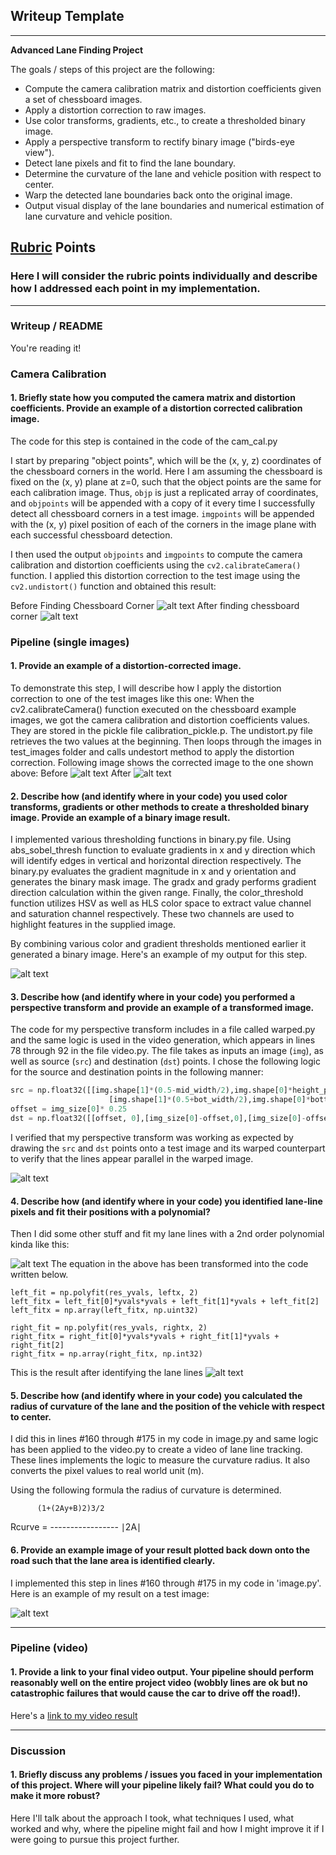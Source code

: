 ## Writeup Template
---

**Advanced Lane Finding Project**

The goals / steps of this project are the following:

* Compute the camera calibration matrix and distortion coefficients given a set of chessboard images.
* Apply a distortion correction to raw images.
* Use color transforms, gradients, etc., to create a thresholded binary image.
* Apply a perspective transform to rectify binary image ("birds-eye view").
* Detect lane pixels and fit to find the lane boundary.
* Determine the curvature of the lane and vehicle position with respect to center.
* Warp the detected lane boundaries back onto the original image.
* Output visual display of the lane boundaries and numerical estimation of lane curvature and vehicle position.

[//]: # (Image References)

[image1]: ./rubric/bchess.jpg "Normal Image"
[image2]: ./rubric/achess.jpg "After Finding Chessboard Corners"
[image3]: ./rubric/test5.jpg "Before distortion"
[image4]: ./rubric/undistort.jpg "Undistorted Image"
[image5]: ./rubric/binary.jpg "Binary Image"
[image6]: ./rubric/warped.jpg "Warped Image"
[image7]: ./rubric/color_fit_lines.jpg "Equation Required"
[image8]: ./rubric/curved.jpg "After identifying lane lines"
[image9]: ./rubric/tracked.jpg "Tracked Image"
[video1]: ./output.mp4 "Video"

## [Rubric](https://review.udacity.com/#!/rubrics/571/view) Points

### Here I will consider the rubric points individually and describe how I addressed each point in my implementation.  

---

### Writeup / README

You're reading it!

### Camera Calibration

#### 1. Briefly state how you computed the camera matrix and distortion coefficients. Provide an example of a distortion corrected calibration image.

The code for this step is contained in the code of the cam_cal.py 

I start by preparing "object points", which will be the (x, y, z) coordinates of the chessboard corners in the world. Here I am assuming the chessboard is fixed on the (x, y) plane at z=0, such that the object points are the same for each calibration image.  Thus, `objp` is just a replicated array of coordinates, and `objpoints` will be appended with a copy of it every time I successfully detect all chessboard corners in a test image.  `imgpoints` will be appended with the (x, y) pixel position of each of the corners in the image plane with each successful chessboard detection.  

I then used the output `objpoints` and `imgpoints` to compute the camera calibration and distortion coefficients using the `cv2.calibrateCamera()` function.  I applied this distortion correction to the test image using the `cv2.undistort()` function and obtained this result: 

Before Finding Chessboard Corner
![alt text][image1]
After finding chessboard corner
![alt text][image2]
### Pipeline (single images)

#### 1. Provide an example of a distortion-corrected image.

To demonstrate this step, I will describe how I apply the distortion correction to one of the test images like this one:
When the cv2.calibrateCamera() function executed on the chessboard example images, we got the camera calibration and distortion coefficients values. They are stored in the pickle file calibration_pickle.p. The undistort.py file retrieves the two values at the beginning. Then loops through the images in test_images folder and calls undestort method to apply the distortion correction. Following image shows the corrected image to the one shown above: 
Before
![alt text][image3]
After
![alt text][image4]
#### 2. Describe how (and identify where in your code) you used color transforms, gradients or other methods to create a thresholded binary image.  Provide an example of a binary image result.

I implemented various thresholding functions in binary.py file. Using abs_sobel_thresh function to evaluate gradients in x and y direction which will identify edges in vertical and horizontal direction respectively. The binary.py evaluates the gradient magnitude in x and y orientation and generates the binary mask image. The gradx and grady performs gradient direction calculation within the given range. Finally, the color_threshold function utilizes HSV as well as HLS color space to extract value channel and saturation channel respectively. These two channels are used to highlight features in the supplied image.

By combining various color and gradient thresholds mentioned earlier it generated a binary image. Here's an example of my output for this step.

![alt text][image5]

#### 3. Describe how (and identify where in your code) you performed a perspective transform and provide an example of a transformed image.

The code for my perspective transform includes in a file called warped.py and the same logic is used in the video generation, which appears in lines 78 through 92 in the file video.py.  The file takes as inputs an image (`img`), as well as source (`src`) and destination (`dst`) points.  I chose the following logic for the source and destination points in the following manner:

```python
src = np.float32([[img.shape[1]*(0.5-mid_width/2),img.shape[0]*height_pct],[img.shape[1]*(0.5+mid_width/2),img.shape[0]*height_pct],
                      [img.shape[1]*(0.5+bot_width/2),img.shape[0]*bottom_trim],[img.shape[1]*(0.5-bot_width/2),img.shape[0]*bottom_trim]])
offset = img_size[0]* 0.25
dst = np.float32([[offset, 0],[img_size[0]-offset,0],[img_size[0]-offset, img_size[1]],[offset, img_size[1]]])
```

I verified that my perspective transform was working as expected by drawing the `src` and `dst` points onto a test image and its warped counterpart to verify that the lines appear parallel in the warped image.

![alt text][image6]

#### 4. Describe how (and identify where in your code) you identified lane-line pixels and fit their positions with a polynomial?

Then I did some other stuff and fit my lane lines with a 2nd order polynomial kinda like this:

![alt text][image7]
The equation in the above has been transformed into the code written below.
```
left_fit = np.polyfit(res_yvals, leftx, 2)
left_fitx = left_fit[0]*yvals*yvals + left_fit[1]*yvals + left_fit[2]
left_fitx = np.array(left_fitx, np.uint32)

right_fit = np.polyfit(res_yvals, rightx, 2)
right_fitx = right_fit[0]*yvals*yvals + right_fit[1]*yvals + right_fit[2]
right_fitx = np.array(right_fitx, np.int32)
```

This is the result after identifying the lane lines 
![alt text][image8]
#### 5. Describe how (and identify where in your code) you calculated the radius of curvature of the lane and the position of the vehicle with respect to center.

I did this in lines #160 through #175 in my code in image.py and same logic has been applied to the video.py to create a video of lane line tracking. These lines implements the logic to measure the curvature radius. It also converts the pixel values to real world unit (m).

Using the following formula the radius of curvature is determined.

          (1+(2Ay+B)2)3/2
Rcurve = -----------------
               ∣2A∣

#### 6. Provide an example image of your result plotted back down onto the road such that the lane area is identified clearly.

I implemented this step in lines #160 through #175 in my code in 'image.py'. Here is an example of my result on a test image:

![alt text][image9]

---

### Pipeline (video)

#### 1. Provide a link to your final video output.  Your pipeline should perform reasonably well on the entire project video (wobbly lines are ok but no catastrophic failures that would cause the car to drive off the road!).

Here's a [link to my video result](./output.mp4)

---

### Discussion

#### 1. Briefly discuss any problems / issues you faced in your implementation of this project.  Where will your pipeline likely fail?  What could you do to make it more robust?

Here I'll talk about the approach I took, what techniques I used, what worked and why, where the pipeline might fail and how I might improve it if I were going to pursue this project further.  
